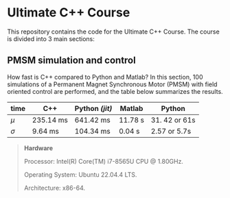 # Ultimate C++ Course
This repository contains the code for the Ultimate C++ Course. The course is divided into 3 main sections:

## PMSM simulation and control 
How fast is C++ compared to Python and Matlab? In this section, 100 simulations of a Permanent Magnet Synchronous Motor (PMSM) with field oriented control are performed, and the table below summarizes the results.

| time | C++ | Python _(jit)_ | Matlab | Python |
|----------| --- | ------ | ------ | ------ |
| $\mu$ | 235.14 ms | 641.42 ms| 11.78 s | 31. 42 or 61s | 
| $\sigma$ | 9.64 ms | 104.34 ms | 0.04 s | 2.57 or 5.7s|

>**Hardware**
> 
>Processor: Intel(R) Core(TM) i7-8565U CPU @ 1.80GHz.
>
>Operating System: Ubuntu 22.04.4 LTS.
>
>Architecture: x86-64.


